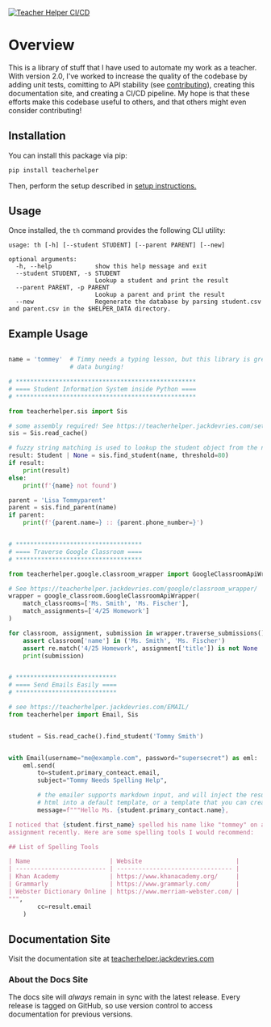 <!-- NOTE: there is a symlink, so this is *both* /README.md and /docs/index.md.
           don't use mkdocs-specific stuff, or github-specifc stuff in here,
           because it will break somewhere -->

[![Teacher Helper CI/CD](https://github.com/jdevries3133/teacher_helper/actions/workflows/ci_cd.yml/badge.svg)](https://github.com/jdevries3133/teacher_helper/actions/workflows/ci_cd.yml)

# Overview

This is a library of stuff that I have used to automate my work as a teacher.
With version 2.0, I've worked to increase the quality of the codebase by adding
unit tests, comitting to API stability (see
[contributing](https://teacherhelper.jackdevries.com/contributing#versioning)),
creating this documentation site, and creating a CI/CD pipeline. My hope is
that these efforts make this codebase useful to others, and that others might
even consider contributing!

## Installation

You can install this package via pip:

```bash
pip install teacherhelper
```

Then, perform the setup described in
[setup instructions.](https://teacherhelper.jackdevries.com/setup/)

## Usage

Once installed, the `th` command provides the following CLI utility:

```
usage: th [-h] [--student STUDENT] [--parent PARENT] [--new]

optional arguments:
  -h, --help            show this help message and exit
  --student STUDENT, -s STUDENT
                        Lookup a student and print the result
  --parent PARENT, -p PARENT
                        Lookup a parent and print the result
  --new                 Regenerate the database by parsing student.csv and parent.csv in the $HELPER_DATA directory.
```

## Example Usage

```python

name = 'tommey'  # Timmy needs a typing lesson, but this library is great for
                 # data bunging!

# **************************************************
# ==== Student Information System inside Python ====
# **************************************************

from teacherhelper.sis import Sis

# some assembly required! See https://teacherhelper.jackdevries.com/setup/
sis = Sis.read_cache()

# fuzzy string matching is used to lookup the student object from the name
result: Student | None = sis.find_student(name, threshold=80)
if result:
    print(result)
else:
    print(f'{name} not found')

parent = 'Lisa Tommyparent'
parent = sis.find_parent(name)
if parent:
    print(f'{parent.name=} :: {parent.phone_number=}')


# ***********************************
# ==== Traverse Google Classroom ====
# ***********************************

from teacherhelper.google.classroom_wrapper import GoogleClassroomApiWrapper

# See https://teacherhelper.jackdevries.com/google/classroom_wrapper/
wrapper = google_classroom.GoogleClassroomApiWrapper(
    match_classrooms=['Ms. Smith', 'Ms. Fischer'],
    match_assignments=['4/25 Homework']
)

for classroom, assignment, submission in wrapper.traverse_submissions():
    assert classroom['name'] in ('Ms. Smith', 'Ms. Fischer')
    assert re.match('4/25 Homework', assignment['title']) is not None
    print(submission)


# ****************************
# ==== Send Emails Easily ====
# ****************************

# see https://teacherhelper.jackdevries.com/EMAIL/
from teacherhelper import Email, Sis


student = Sis.read_cache().find_student('Tommy Smith')


with Email(username="me@example.com", password="supersecret") as eml:
    eml.send(
        to=student.primary_conteact.email,
        subject="Tommy Needs Spelling Help",

        # the emailer supports markdown input, and will inject the resulting
        # html into a default template, or a template that you can create!
        message=f"""Hello Ms. {student.primary_contact.name},

I noticed that {student.first_name} spelled his name like "tommey" on an
assignment recently. Here are some spelling tools I would recommend:

## List of Spelling Tools

| Name                      | Website                          |
| ------------------------- | -------------------------------- |
| Khan Academy              | https://www.khanacademy.org/     |
| Grammarly                 | https://www.grammarly.com/       |
| Webster Dictionary Online | https://www.merriam-webster.com/ |
""",
        cc=result.email
    )
```

## Documentation Site

Visit the documentation site at [teacherhelper.jackdevries.com](https://teacherhelper.jackdevries.com/)

### About the Docs Site

The docs site will _always_ remain in sync with the latest release. Every
release is tagged on GitHub, so use version control to access documentation for
previous versions.
